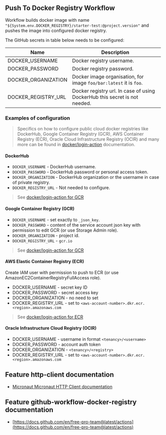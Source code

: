 ## Push To Docker Registry Workflow
Workflow builds docker image with name `"${System.env.DOCKER_REGISTRY}/starter-test:@project.version"` and pushes the image
into configured docker registry.

The GitHub secrets in table below needs to be configured:

| Name | Description |
| ---- | ----------- |
| DOCKER_USERNAME | Docker registry username. |
| DOCKER_PASSWORD | Docker registry password. |
| DOCKER_ORGANIZATION | Docker image organisation, for image `foo/bar:latest` it is `foo`. |
| DOCKER_REGISTRY_URL | Docker registry url. In case of using DockerHub this secret is not needed. |
### Examples of configuration
> Specifics on how to configure public cloud docker registries like DockerHub, Google Container Registry (GCR), AWS Container Registry (ECR),
> Oracle Cloud Infrastructure Registry (OCIR) and many more can be found in [docker/login-action](https://github.com/docker/login-action)
> documentation.

#### DockerHub

- `DOCKER_USERNAME` - DockerHub username.
- `DOCKER_PASSWORD` - DockerHub password or personal access token.
- `DOCKER_ORGANIZATION` - DockerHub organization or the username in case of private registry.
- `DOCKER_REGISTRY_URL` - Not needed to configure.

> See [docker/login-action for GCR](https://github.com/docker/login-action#dockerhub)

#### Google Container Registry (GCR)
- `DOCKER_USERNAME` - set exactly to `_json_key`.
- `DOCKER_PASSWORD` - content of the service account json key with permission to edit GCR (or use Storage Admin role).
- `DOCKER_ORGANIZATION` - project id.
- `DOCKER_REGISTRY_URL` - `gcr.io`

> See [docker/login-action for GCR](https://github.com/docker/login-action#google-container-registry-gcr)

#### AWS Elastic Container Registry (ECR)
Create IAM user with permission to push to ECR (or use AmazonEC2ContainerRegistryFullAccess role).

- DOCKER_USERNAME - secret key ID
- DOCKER_PASSWORD - secret access key
- DOCKER_ORGANIZATION - no need to set
- DOCKER_REGISTRY_URL - set to `<aws-account-number>.dkr.ecr.<region>.amazonaws.com`

> See [docker/login-action for ECR](https://github.com/docker/login-action#google-container-registry-gcr)

#### Oracle Infrastructure Cloud Registry (OCIR)

- DOCKER_USERNAME - username in format `<tenancy>/<username>`
- DOCKER_PASSWORD - account auth token
- DOCKER_ORGANIZATION - `<tenancy>/<registry>`
- DOCKER_REGISTRY_URL - set to `<aws-account-number>.dkr.ecr.<region>.amazonaws.com`


## Feature http-client documentation

- [Micronaut Micronaut HTTP Client documentation](https://docs.micronaut.io/latest/guide/index.html#httpClient)

## Feature github-workflow-docker-registry documentation

- [https://docs.github.com/en/free-pro-team@latest/actions](https://docs.github.com/en/free-pro-team@latest/actions)

